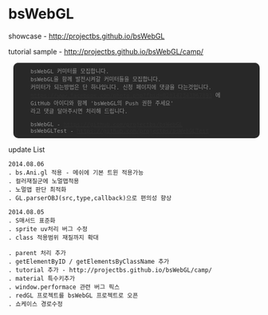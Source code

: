 bsWebGL
=======
showcase - http://projectbs.github.io/bsWebGL

tutorial sample - http://projectbs.github.io/bsWebGL/camp/

<pre style="clear:both; background:#111;color:#888;margin-top:10px;padding:8px; margin-left:10px;opacity:0.9;font-size:11px;border-radius:10px;box-shadow:inset 0 1px 0 #333">
    bsWebGL 커미터를 모집합니다.
    bsWebGL을 함께 발전시켜갈 커미터들을 모집합니다.
    커미터가 되는방법은 단 하나입니다. 신청 페이지에 댓글을 다는것입니다.
    <a href="https://www.facebook.com/photo.php?fbid=828142343867893" target="_blank">https://www.facebook.com/photo.php?fbid=828142343867893</a> 에
    GitHub 아이디와 함께 'bsWebGL의 Push 권한 주세요'
    라고 댓글 달아주시면 처리해 드립니다.

    bsWebGL - <a href="https://github.com/projectbs/bsWebGL" target="_blank">https://github.com/projectbs/bsWebGL</a>
    bsWebGLTest - <a href="https://github.com/projectbs/bsWebGLTest" target="_blank">https://github.com/projectbs/bsWebGLTest</a>
</pre>

update List

    2014.08.06
    . bs.Ani.gl 적용 - 메쉬에 기본 트윈 적용가능
    . 컬러재질군에 노멀맵적용
    . 노멀맵 판단 최적화
    . GL.parserOBJ(src,type,callback)으로 편의성 향상

    2014.08.05
    . S매서드 표준화
    . sprite uv처리 버그 수정
    . class 적용범위 재질까지 확대

    . parent 처리 추가
    . getElementByID / getElementsByClassName 추가
    . tutorial 추가 - http://projectbs.github.io/bsWebGL/camp/
    . material 특수키추가
    . window.performace 관련 버그 픽스
	. redGL 프로젝트를 bsWebGL 프로젝트로 오픈
	. 쇼케이스 경로수정

